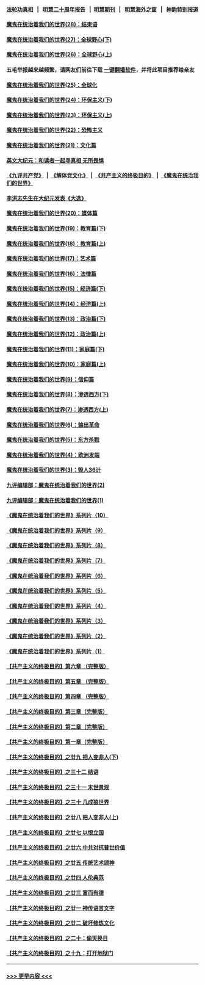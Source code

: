 #### [法轮功真相](https://github.com/gfw-breaker/truth/blob/master/README.md?t=0) &nbsp;&nbsp;|&nbsp;&nbsp; [明慧二十周年报告](https://github.com/gfw-breaker/mh-reports/blob/master/README.md?t=0) &nbsp;&nbsp;|&nbsp;&nbsp;[明慧期刊](https://github.com/gfw-breaker/mh-qikan) &nbsp;&nbsp;|&nbsp;&nbsp; [明慧海外之窗](https://github.com/gfw-breaker/mh-news/blob/master/README.md?t=0) &nbsp;&nbsp;|&nbsp;&nbsp; [神韵特别报道](https://github.com/gfw-breaker/mh-news/blob/master/shenyun.md?t=0)
#### [魔鬼在统治着我们的世界(28)：结束语](../pages/nsc422/n10936246.md?t=07010101) 
#### [魔鬼在统治着我们的世界(27)：全球野心(下)](../pages/nsc422/n10928319.md?t=07010101) 
#### [魔鬼在统治着我们的世界(26)：全球野心(上)](../pages/nsc422/n10900318.md?t=07010101) 
#### 五毛举报越来越频繁，请网友们前往下载 [一键翻墙软件](https://github.com/gfw-breaker/ssr-accounts)，并将此项目推荐给亲友
#### [魔鬼在统治着我们的世界(25)：全球化](../pages/nsc422/n10788205.md?t=07010101) 
#### [魔鬼在统治着我们的世界(24)：环保主义(下)](../pages/nsc422/n10695307.md?t=07010101) 
#### [魔鬼在统治着我们的世界(23)：环保主义(上)](../pages/nsc422/n10688613.md?t=07010101) 
#### [魔鬼在统治着我们的世界(22)：恐怖主义](../pages/nsc422/n10614727.md?t=07010101) 
#### [魔鬼在统治着我们的世界(21)：文化篇](../pages/nsc422/n10597706.md?t=07010101) 
#### [英文大纪元：和读者一起寻真相 无所畏惧](../pages/nsc422/n12542027.md?t=07010101) 
#### [《九评共产党》](https://github.com/begood0513/9ping.md/blob/master/README.md) &nbsp;|&nbsp; [《解体党文化》](../../../../jtdwh.md/blob/master/README.md)  &nbsp;|&nbsp; [《共产主义的终极目的》](../../../../gczydzjmd.md/blob/master/README.md) &nbsp;|&nbsp; [《魔鬼在统治我们的世界》](../../../../mgztzwmdsj.md/blob/master/README.md) 
#### [李洪志先生在大纪元发表《大选》](../pages/nsc422/n12534746.md?t=07010101) 
#### [魔鬼在统治着我们的世界(20)：媒体篇](../pages/nsc422/n10586579.md?t=07010101) 
#### [魔鬼在统治着我们的世界(19)：教育篇(下)](../pages/nsc422/n10564808.md?t=07010101) 
#### [魔鬼在统治着我们的世界(18)：教育篇(上)](../pages/nsc422/n10526970.md?t=07010101) 
#### [魔鬼在统治着我们的世界(17)：艺术篇](../pages/nsc422/n10499093.md?t=07010101) 
#### [魔鬼在统治着我们的世界(16)：法律篇](../pages/nsc422/n10485969.md?t=07010101) 
#### [魔鬼在统治着我们的世界(15)：经济篇(下)](../pages/nsc422/n10469975.md?t=07010101) 
#### [魔鬼在统治着我们的世界(14)：经济篇(上)](../pages/nsc422/n10457370.md?t=07010101) 
#### [魔鬼在统治着我们的世界(13)：政治篇(下)](../pages/nsc422/n10448270.md?t=07010101) 
#### [魔鬼在统治着我们的世界(12)：政治篇(上)](../pages/nsc422/n10444576.md?t=07010101) 
#### [魔鬼在统治着我们的世界(11)：家庭篇(下)](../pages/nsc422/n10440961.md?t=07010101) 
#### [魔鬼在统治着我们的世界(10)：家庭篇(上)](../pages/nsc422/n10435448.md?t=07010101) 
#### [魔鬼在统治着我们的世界(9)：信仰篇](../pages/nsc422/n10432159.md?t=07010101) 
#### [魔鬼在统治着我们的世界(8)：渗透西方(下)](../pages/nsc422/n10429603.md?t=07010101) 
#### [魔鬼在统治着我们的世界(7)：渗透西方(上)](../pages/nsc422/n10426013.md?t=07010101) 
#### [魔鬼在统治着我们的世界(6)：输出革命](../pages/nsc422/n10421536.md?t=07010101) 
#### [魔鬼在统治着我们的世界(5)：东方杀戮](../pages/nsc422/n10417707.md?t=07010101) 
#### [魔鬼在统治着我们的世界(4)：欧洲发端](../pages/nsc422/n10414890.md?t=07010101) 
#### [魔鬼在统治着我们的世界(3)：毁人36计](../pages/nsc422/n10411583.md?t=07010101) 
#### [九评编辑部：魔鬼在统治着我们的世界(2)](../pages/nsc422/n10410036.md?t=07010101) 
#### [九评编辑部：魔鬼在统治着我们的世界(1)](../pages/nsc422/n10406825.md?t=07010101) 
#### [《魔鬼在统治着我们的世界》系列片（10）](../pages/nsc422/n12292670.md?t=07010101) 
#### [《魔鬼在统治着我们的世界》系列片（9）](../pages/nsc422/n12290859.md?t=07010101) 
#### [《魔鬼在统治着我们的世界》系列片（8）](../pages/nsc422/n12287445.md?t=07010101) 
#### [《魔鬼在统治着我们的世界》系列片（7）](../pages/nsc422/n12283425.md?t=07010101) 
#### [《魔鬼在统治着我们的世界》系列片（6）](../pages/nsc422/n12282314.md?t=07010101) 
#### [《魔鬼在统治着我们的世界》系列片（5）](../pages/nsc422/n12281419.md?t=07010101) 
#### [《魔鬼在统治着我们的世界》系列片（4）](../pages/nsc422/n12274024.md?t=07010101) 
#### [《魔鬼在统治着我们的世界》系列片（3）](../pages/nsc422/n12271322.md?t=07010101) 
#### [《魔鬼在统治着我们的世界》系列片（2）](../pages/nsc422/n12269049.md?t=07010101) 
#### [《魔鬼在统治着我们的世界》系列片（1）](../pages/nsc422/n12267575.md?t=07010101) 
#### [【共产主义的终极目的】第六章 （完整版）](../pages/nsc422/n11428913.md?t=07010101) 
#### [【共产主义的终极目的】第五章 （完整版）](../pages/nsc422/n11428912.md?t=07010101) 
#### [【共产主义的终极目的】第四章 （完整版）](../pages/nsc422/n11428907.md?t=07010101) 
#### [【共产主义的终极目的】第三章（完整版）](../pages/nsc422/n11428848.md?t=07010101) 
#### [【共产主义的终极目的】第二章（完整版）](../pages/nsc422/n11428831.md?t=07010101) 
#### [【共产主义的终极目的】第一章（完整版）](../pages/nsc422/n11417651.md?t=07010101) 
#### [【共产主义的终极目的】之廿九 把人变非人(下)](../pages/nsc422/n11344140.md?t=07010101) 
#### [【共产主义的终极目的】之三十二 结语](../pages/nsc422/n11360535.md?t=07010101) 
#### [【共产主义的终极目的】之三十一 末世景观](../pages/nsc422/n11351129.md?t=07010101) 
#### [【共产主义的终极目的】之三十 几成狼世界](../pages/nsc422/n11348280.md?t=07010101) 
#### [【共产主义的终极目的】之廿八 把人变非人(上)](../pages/nsc422/n11340492.md?t=07010101) 
#### [【共产主义的终极目的】之廿七 以恨立国](../pages/nsc422/n11336944.md?t=07010101) 
#### [【共产主义的终极目的】之廿六 中共对抗普世价值](../pages/nsc422/n11324785.md?t=07010101) 
#### [【共产主义的终极目的】之廿五 传统艺术颂神](../pages/nsc422/n11296396.md?t=07010101) 
#### [【共产主义的终极目的】之廿四 人伦典范](../pages/nsc422/n11296397.md?t=07010101) 
#### [【共产主义的终极目的】之廿三 富而有德](../pages/nsc422/n11283598.md?t=07010101) 
#### [【共产主义的终极目的】之廿一 神传语言文字](../pages/nsc422/n11263265.md?t=07010101) 
#### [【共产主义的终极目的】之廿二 破坏修炼文化](../pages/nsc422/n11245728.md?t=07010101) 
#### [【共产主义的终极目的】之二十：偷天换日](../pages/nsc422/n11238846.md?t=07010101) 
#### [【共产主义的终极目的】之十九：打开地狱门](../pages/nsc422/n11206376.md?t=07010101) 

----
#### [ >>> 更早内容 <<< ](../indexes/nsc422-earlier.md)
